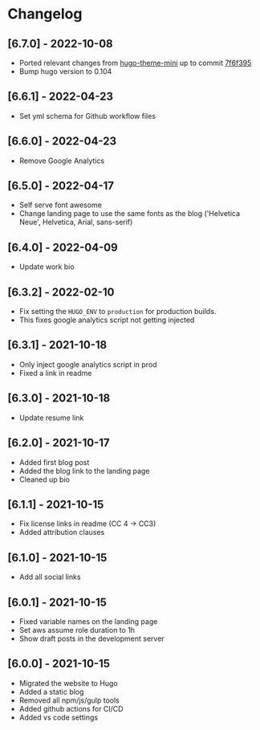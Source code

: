 # Changelog

## [6.7.0] - 2022-10-08

* Ported relevant changes from [hugo-theme-mini](https://github.com/nodejh/hugo-theme-mini/commits/master) up to commit [7f6f395](https://github.com/nodejh/hugo-theme-mini/commit/7f6f395052486d8cc52f768c1519dbe1c93afcd0)
* Bump hugo version to 0.104

## [6.6.1] - 2022-04-23

* Set yml schema for Github workflow files

## [6.6.0] - 2022-04-23

* Remove Google Analytics

## [6.5.0] - 2022-04-17

* Self serve font awesome
* Change landing page to use the same fonts as the blog ('Helvetica Neue', Helvetica, Arial, sans-serif)

## [6.4.0] - 2022-04-09

* Update work bio

## [6.3.2] - 2022-02-10

* Fix setting the `HUGO_ENV` to `production` for production builds.
* This fixes google analytics script not getting injected

## [6.3.1] - 2021-10-18

* Only inject google analytics script in prod
* Fixed a link in readme

## [6.3.0] - 2021-10-18

* Update resume link

## [6.2.0] - 2021-10-17

* Added first blog post
* Added the blog link to the landing page
* Cleaned up bio

## [6.1.1] - 2021-10-15

* Fix license links in readme (CC 4 -> CC3)
* Added attribution clauses

## [6.1.0] - 2021-10-15

* Add all social links

## [6.0.1] - 2021-10-15

* Fixed variable names on the landing page
* Set aws assume role duration to 1h
* Show draft posts in the development server

## [6.0.0] - 2021-10-15

* Migrated the website to Hugo
* Added a static blog
* Removed all npm/js/gulp tools
* Added github actions for CI/CD
* Added vs code settings
